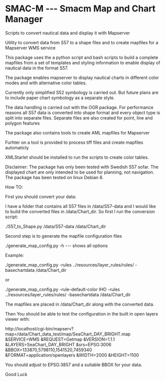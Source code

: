 # SMAC-M   --- Smacm Map and Chart Manager

Scripts to convert nautical data and display it with Mapserver

Utility to convert data from S57 to a shape files and to 
create mapfiles for a Mapserver WMS service

This package uses the a python script and bash scripts to build a
complete mapfiles from a set of templates and styling information to enable display of nautical data in the format S57.
 
The package enables mapserver to display nautical charts in different color modes and with alternative color tables.
 
Currently only simplified S52 symbology is carried out. But future plans are to include paper chart symbology as a separate style.
 
The data handling is carried out with the OGR package.  For performance reasons all S57 data is converted into shape format and every object type is split into separate files. Separate files are also created for point, line and polygon features

The package also contains tools to create AML mapfiles for Mapserver

Furhter on a tool is provided to process tiff files and create mapfiles automaticly

XMLStarlet should be installed to run the scripts to create color tables.

Disclaimer: The package has only been tested with Swedish S57 sofar.
The displayed chart are only intended to be used for planning, not navigation.
The package has been tested on linux Debian 8.

How TO:

First you should convert your data:

I have a folder that contains all S57 files in /data/S57-data
and I would like to build the converted files in /data/Chart_dir. 
So first I run the conversion script:

./S57_to_Shape.py /data/S57-data /data/Chart_dir

Second step is to generate the mapfile configuration files

./generate_map_config.py -h   ---  shows all options

Example:

./generate_map_config.py -rules ../resources/layer_rules/rules/ -basechartdata /data/Chart_dir

or 

./generate_map_config.py  -rule-default-color IHO -rules ../resources/layer_rules/rules/ -basechartdata /data/Chart_dir

The mapfiles are placed in /data/Chart_dir along with the converted data.

Then You should be able to test the configuration in the built in open layers viewer with:

http://localhost/cgi-bin/mapserv?map=/data/Chart_data_test/map/SeaChart_DAY_BRIGHT.map
&SERVICE=WMS
&REQUEST=Getmap
&VERSION=1.1.1
&LAYERS=SeaChart_DAY_BRIGHT
&srs=EPSG:3006
&BBOX=133870,5798110,1541520,7459340
&FORMAT=application/openlayers
&WIDTH=2000
&HEIGHT=1100

You should adjust to EPSG:3857 and a suitable BBOX for your data.

Good Luck


